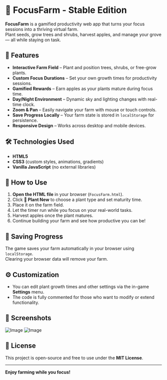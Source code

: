 # 🌱 FocusFarm - Stable Edition

**FocusFarm** is a gamified productivity web app that turns your focus sessions into a thriving virtual farm.  
Plant seeds, grow trees and shrubs, harvest apples, and manage your grove — all while staying on task.

## 🚀 Features
- **Interactive Farm Field** – Plant and position trees, shrubs, or free-grow plants.
- **Custom Focus Durations** – Set your own growth times for productivity sessions.
- **Gamified Rewards** – Earn apples as your plants mature during focus time.
- **Day/Night Environment** – Dynamic sky and lighting changes with real-time clock.
- **Zoom & Pan** – Easily navigate your farm with mouse or touch controls.
- **Save Progress Locally** – Your farm state is stored in `localStorage` for persistence.
- **Responsive Design** – Works across desktop and mobile devices.

## 🛠 Technologies Used
- **HTML5**
- **CSS3** (custom styles, animations, gradients)
- **Vanilla JavaScript** (no external libraries)

## 📂 How to Use
1. **Open the HTML file** in your browser (`FocusFarm.html`).
2. Click **🌱 Plant New** to choose a plant type and set maturity time.
3. Place it on the farm field.
4. Let the timer run while you focus on your real-world tasks.
5. Harvest apples once the plant matures.
6. Continue building your farm and see how productive you can be!

## 💾 Saving Progress
The game saves your farm automatically in your browser using `localStorage`.  
Clearing your browser data will remove your farm.

## ⚙️ Customization
- You can edit plant growth times and other settings via the in-game **Settings** menu.
- The code is fully commented for those who want to modify or extend functionality.

## 📸 Screenshots
![Image](https://github.com/user-attachments/assets/13e10aac-3ef6-495f-bcc0-84ee7c459194)
![Image](https://github.com/user-attachments/assets/ac36d708-01cf-4e24-a758-356c482eaecb)

## 📜 License
This project is open-source and free to use under the **MIT License**.

---
**Enjoy farming while you focus!**
